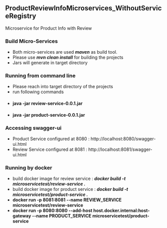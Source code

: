 ## ProductReviewInfoMicroservices_WithoutServiceRegistry
Microservice for Product Info with Review 


### Build Micro-Services
* Both micro-services are used _**maven**_ as build tool. 
* Please use **_mvn clean install_** for building the projects
* Jars will generate in target directory

### Running from command line 
* Please reach into target directory of the projects
* run following commands
* #### java -jar review-service-0.0.1.jar 
* #### java -jar product-service-0.0.1.jar 

### Accessing swagger-ui
* Product Service configured at 8080 : http://localhost:8080/swagger-ui.html
* Review Service configured at 8081 : http://localhost:8081/swagger-ui.html

### Running by docker
* build docker image for review service : _**docker build -t microservicetest/review-service .**_
* build docker image for product service : _**docker build -t microservicetest/product-service .**_
* **docker run -p 8081:8081 --name REVIEW_SERVICE microservicetest/review-service**
* **docker run -p 8080:8080 --add-host host.docker.internal:host-gateway --name PRODUCT_SERVICE microservicetest/product-service**
